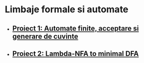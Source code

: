 # Limbaje formale si automate

* ## [Proiect 1: Automate finite, acceptare si generare de cuvinte](Proiect_1)
* ## [Proiect 2: Lambda-NFA to minimal DFA](Proiect_2)
